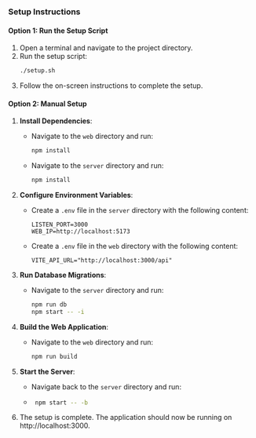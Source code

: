 ### Setup Instructions

#### Option 1: Run the Setup Script

1. Open a terminal and navigate to the project directory.
2. Run the setup script:
   ```bash
   ./setup.sh
   ```
3. Follow the on-screen instructions to complete the setup.

#### Option 2: Manual Setup

1. **Install Dependencies**:
   - Navigate to the `web` directory and run:
     ```bash
     npm install
     ```
   - Navigate to the `server` directory and run:
     ```bash
     npm install
     ```

2. **Configure Environment Variables**:
   - Create a `.env` file in the `server` directory with the following content:
     ```
     LISTEN_PORT=3000
     WEB_IP=http://localhost:5173
     ```
   - Create a `.env` file in the `web` directory with the following content:
     ```
     VITE_API_URL="http://localhost:3000/api"
     ```

3. **Run Database Migrations**:
   - Navigate to the `server` directory and run:
     ```bash
     npm run db
     npm start -- -i
     ```

4. **Build the Web Application**:
   - Navigate to the `web` directory and run:
     ```bash
     npm run build
     ```

5. **Start the Server**:
   - Navigate back to the `server` directory and run:
    - ```bash
       npm start -- -b
       ```

6. The setup is complete. The application should now be running on http://localhost:3000.
